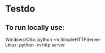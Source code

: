 # Testdo



## To run locally use:
Windows/OSx: python -m SimpleHTTPServer<br>
Linux: python -m http.server
